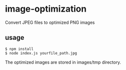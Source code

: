 # image-optimization

Convert JPEG files to optimized PNG images

## usage

```
$ npm install
$ node index.js yourfile_path.jpg
```

The optimized images are stored in images/tmp directory.
